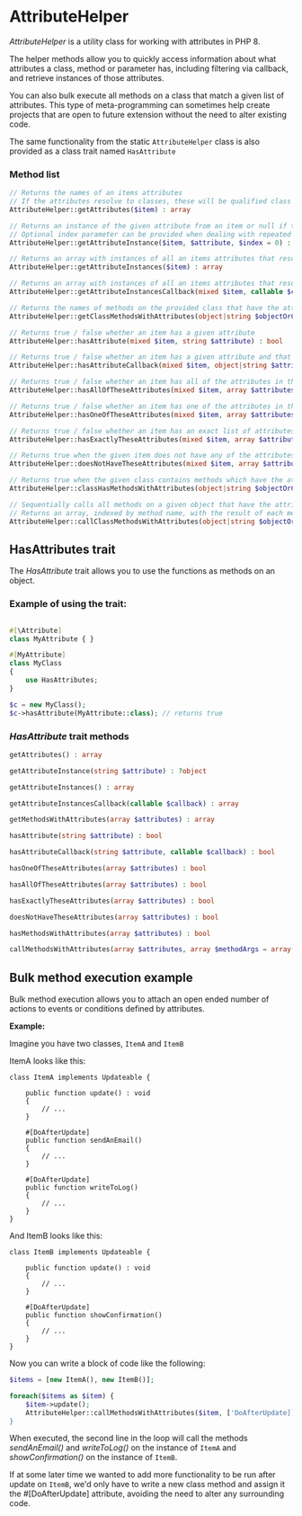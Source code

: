 # AttributeHelper

*AttributeHelper* is a utility class for working with attributes in PHP 8.

The helper methods allow you to quickly access information about what attributes a class, method or parameter has, including filtering via callback, and retrieve instances of those attributes.

You can also bulk execute all methods on a class that match a given list of attributes. This type of meta-programming can sometimes help create projects that are open to future extension without the need to alter existing code.

The same functionality from the static `AttributeHelper` class is also provided as a class trait named `HasAttribute`

### Method list

```php
// Returns the names of an items attributes
// If the attributes resolve to classes, these will be qualified class names
AttributeHelper::getAttributes($item) : array
```

```php
// Returns an instance of the given attribute from an item or null if the item does not have the attribute requested or attribute does not resolve to a class
// Optional index parameter can be provided when dealing with repeated attributes to choose which of the available options should be returned
AttributeHelper::getAttributeInstance($item, $attribute, $index = 0) : ?object
```

```php
// Returns an array with instances of all an items attributes that resolve to classes
AttributeHelper::getAttributeInstances($item) : array
```

```php
// Returns an array with instances of all an items attributes that resolve to classes filtered by the provided callback
AttributeHelper::getAttributeInstancesCallback(mixed $item, callable $callback) : array
```

```php
// Returns the names of methods on the provided class that have the attributes in the provided list
AttributeHelper::getClassMethodsWithAttributes(object|string $objectOrClass, array $attributesList) : array
```

```php
// Returns true / false whether an item has a given attribute
AttributeHelper::hasAttribute(mixed $item, string $attribute) : bool
```

```php
// Returns true / false whether an item has a given attribute and that the provided callback function returns when passed the matched attribute
AttributeHelper::hasAttributeCallback(mixed $item, object|string $attribute, callable $callback) : bool
```

```php
// Returns true / false whether an item has all of the attributes in the provided list
AttributeHelper::hasAllOfTheseAttributes(mixed $item, array $attributesList) : bool
```

```php
// Returns true / false whether an item has one of the attributes in the provided list
AttributeHelper::hasOneOfTheseAttributes(mixed $item, array $attributesList) : bool
```

```php
// Returns true / false whether an item has an exact list of attributes. If the item has additional attributes beyond the list in question, this method returns false.
AttributeHelper::hasExactlyTheseAttributes(mixed $item, array $attributesList) : bool
```

```php
// Returns true when the given item does not have any of the attributes in the provided list.
AttributeHelper::doesNotHaveTheseAttributes(mixed $item, array $attributesList) : bool
```

```php
// Returns true when the given class contains methods which have the attributes in the provided list.
AttributeHelper::classHasMethodsWithAttributes(object|string $objectOrClass, array $attributesList) : bool
```

```php
// Sequentially calls all methods on a given object that have the attributes in the provided list.
// Returns an array, indexed by method name, with the result of each method called.
AttributeHelper::callClassMethodsWithAttributes(object|string $objectOrClass, array $attributesList, array $methodArguments = array()) : array
```

## HasAttributes trait

The *HasAttribute* trait allows you to use the functions as methods on an object.

### Example of using the trait:
``` php

#[\Attribute]
class MyAttribute { }

#[MyAttribute]
class MyClass 
{    
    use HasAttributes;
}

$c = new MyClass();
$c->hasAttribute(MyAttribute::class); // returns true

```
### *HasAttribute* trait methods

```php
getAttributes() : array
```

```php
getAttributeInstance(string $attribute) : ?object
```

```php
getAttributeInstances() : array
```

```php
getAttributeInstancesCallback(callable $callback) : array
```

```php
getMethodsWithAttributes(array $attributes) : array
```

```php
hasAttribute(string $attribute) : bool
```

```php
hasAttributeCallback(string $attribute, callable $callback) : bool
```

```php
hasOneOfTheseAttributes(array $attributes) : bool
```

```php
hasAllOfTheseAttributes(array $attributes) : bool
```

```php
hasExactlyTheseAttributes(array $attributes) : bool
```

```php
doesNotHaveTheseAttributes(array $attributes) : bool
```

```php
hasMethodsWithAttributes(array $attributes) : bool
```

```php
callMethodsWithAttributes(array $attributes, array $methodArgs = array()) : array
```


## Bulk method execution example

Bulk method execution allows you to attach an open ended number of actions to events or conditions defined by attributes.

**Example:**

Imagine you have two classes, `ItemA` and `ItemB`

ItemA looks like this:
```
class ItemA implements Updateable {

    public function update() : void
    {
        // ...
    }

    #[DoAfterUpdate]
    public function sendAnEmail()
    {
        // ...
    }

    #[DoAfterUpdate]
    public function writeToLog()
    {
        // ...
    }
}
```

And ItemB looks like this:

```
class ItemB implements Updateable {

    public function update() : void
    {
        // ...
    }

    #[DoAfterUpdate]
    public function showConfirmation()
    {   
        // ...
    }
}

```

Now you can write a block of code like the following:

``` php
$items = [new ItemA(), new ItemB()];

foreach($items as $item) {
    $item->update();
    AttributeHelper::callMethodsWithAttributes($item, ['DoAfterUpdate]);
}
```

When executed, the second line in the loop will call the methods *sendAnEmail()* and *writeToLog()* on the instance of `ItemA` and *showConfirmation()* on the instance of `ItemB`. 

If at some later time we wanted to add more functionality to be run after update on `ItemB`, we'd only have to write a new class method and assign it the #[DoAfterUpdate] attribute, avoiding the need to alter any surrounding code.



